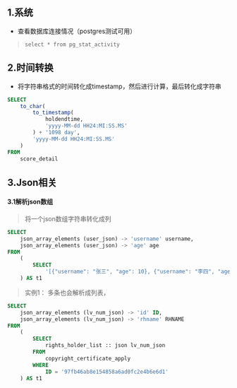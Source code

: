 ## 1.系统
* 查看数据库连接情况（postgres测试可用）  
> `select * from pg_stat_activity`

## 2.时间转换
* 将字符串格式的时间转化成timestamp，然后进行计算，最后转化成字符串

```sql
SELECT
	to_char(
		to_timestamp(
			holdendtime,
			'yyyy-MM-dd HH24:MI:SS.MS'
		) + '1098 day',
		'yyyy-MM-dd HH24:MI:SS.MS'
	) 
FROM
	score_detail   

```

## 3.Json相关
#### 3.1解析json数组
> 将一个json数组字符串转化成列
```sql
SELECT
	json_array_elements (user_json) -> 'username' username,
	json_array_elements (user_json) -> 'age' age
FROM
	(
		SELECT
			'[{"username": "张三", "age": 10}, {"username": "李四", "age": 20}]' :: json user_json
	) AS t1
```

> 实例1：
多条也会解析成列表，
```sql
SELECT
	json_array_elements (lv_num_json) -> 'id' ID,
	json_array_elements (lv_num_json) -> 'rhname' RHNAME
FROM
	(
		SELECT
			rights_holder_list :: json lv_num_json
		FROM
			copyright_certificate_apply
		WHERE
			ID = '97fb46ab8e154858a6ad0fc2e4b6e6d1'
	) AS t1
```

